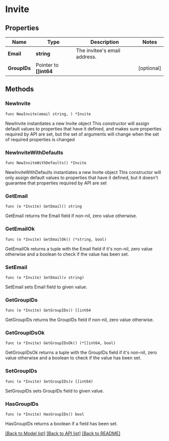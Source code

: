 # Invite

## Properties

Name | Type | Description | Notes
------------ | ------------- | ------------- | -------------
**Email** | **string** | The invitee&#39;s email address. | 
**GroupIDs** | Pointer to **[]int64** |  | [optional] 

## Methods

### NewInvite

`func NewInvite(email string, ) *Invite`

NewInvite instantiates a new Invite object
This constructor will assign default values to properties that have it defined,
and makes sure properties required by API are set, but the set of arguments
will change when the set of required properties is changed

### NewInviteWithDefaults

`func NewInviteWithDefaults() *Invite`

NewInviteWithDefaults instantiates a new Invite object
This constructor will only assign default values to properties that have it defined,
but it doesn't guarantee that properties required by API are set

### GetEmail

`func (o *Invite) GetEmail() string`

GetEmail returns the Email field if non-nil, zero value otherwise.

### GetEmailOk

`func (o *Invite) GetEmailOk() (*string, bool)`

GetEmailOk returns a tuple with the Email field if it's non-nil, zero value otherwise
and a boolean to check if the value has been set.

### SetEmail

`func (o *Invite) SetEmail(v string)`

SetEmail sets Email field to given value.


### GetGroupIDs

`func (o *Invite) GetGroupIDs() []int64`

GetGroupIDs returns the GroupIDs field if non-nil, zero value otherwise.

### GetGroupIDsOk

`func (o *Invite) GetGroupIDsOk() (*[]int64, bool)`

GetGroupIDsOk returns a tuple with the GroupIDs field if it's non-nil, zero value otherwise
and a boolean to check if the value has been set.

### SetGroupIDs

`func (o *Invite) SetGroupIDs(v []int64)`

SetGroupIDs sets GroupIDs field to given value.

### HasGroupIDs

`func (o *Invite) HasGroupIDs() bool`

HasGroupIDs returns a boolean if a field has been set.


[[Back to Model list]](../README.md#documentation-for-models) [[Back to API list]](../README.md#documentation-for-api-endpoints) [[Back to README]](../README.md)



